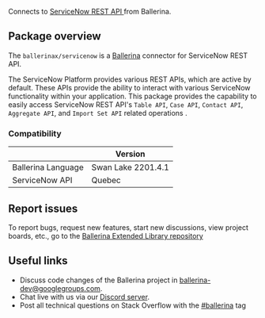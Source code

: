 Connects to [ServiceNow REST API ](https://developer.servicenow.com/dev.do#!/reference/api/quebec/rest) from Ballerina.

## Package overview

The `ballerinax/servicenow` is a [Ballerina](https://ballerina.io/) connector for ServiceNow REST API.

The ServiceNow Platform provides various REST APIs, which are active by default. These APIs provide the ability to interact with various ServiceNow functionality within your application.
This package provides the capability to easily access ServiceNow REST API's `Table API`, `Case API`, `Contact API`,
`Aggregate API`, and `Import Set API` related operations .

### Compatibility
|                               | Version                       |
|-------------------------------|-------------------------------|
| Ballerina Language            | Swan Lake 2201.4.1              |
| ServiceNow API                | Quebec                        |

## Report issues
To report bugs, request new features, start new discussions, view project boards, etc., go to the [Ballerina Extended Library repository](https://github.com/ballerina-platform/ballerina-extended-library)

## Useful links
- Discuss code changes of the Ballerina project in [ballerina-dev@googlegroups.com](mailto:ballerina-dev@googlegroups.com).
- Chat live with us via our [Discord server](https://discord.gg/ballerinalang).
- Post all technical questions on Stack Overflow with the [#ballerina](https://stackoverflow.com/questions/tagged/ballerina) tag

